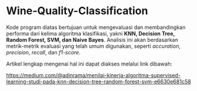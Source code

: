 # Wine-Quality-Classification

Kode program diatas bertujuan untuk mengevaluasi dan membandingkan performa dari kelima algoritma klasifikasi, yakni **KNN, Decision Tree, Random Forest, SVM, dan Naive Bayes**. Analisis ini akan berdasarkan metrik-metrik evaluasi yang telah umum digunakan, seperti _accuration_, _precision_, _recall_, dan _f1-score_.

Artikel lengkap mengenai hal ini dapat diakses melalui link dibawah:

https://medium.com/@adinrama/menilai-kinerja-algoritma-supervised-learning-studi-pada-knn-decision-tree-random-forest-svm-e6630e681c58 
